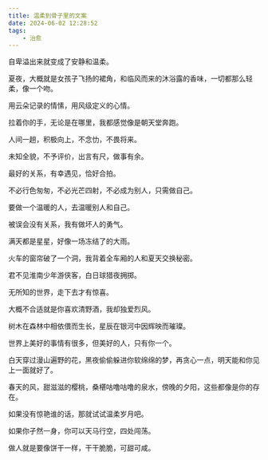 ```yaml
---
title: 温柔到骨子里的文案
date: 2024-06-02 12:28:52
tags: 
    - 治愈
---
```


自卑溢出来就变成了安静和温柔。

夏夜，大概就是女孩子飞扬的裙角，和临风而来的沐浴露的香味，一切都那么轻柔，像一个吻。

用云朵记录的情愫，用风级定义的心情。

拉着你的手，无论是在哪里，我都感觉像是朝天堂奔跑。

人间一趟，积极向上，不念忇，不畏将来。

未知全貌，不予评价，出言有尺，做事有余。

最好的关系，有幸遇见，恰好合拍。

不必行色匆匆，不必光芒四射，不必成为别人，只需做自己。

要做一个温暖的人，去温暖别人和自己。

被误会没有关系，我有做坏人的勇气。

满天都是星星，好像一场冻结了的大雨。

火车的窗帘破了一个洞，我背着全车厢的人和夏天交换秘密。

君不见淮南少年游侠客，白日球猎夜拥掷。

无所知的世界，走下去才有惊喜。

大概不合适就是你喜欢清野酒，我却独爱烈风。

树木在森林中相依偎而生长，星辰在银河中因辉映而璀璨。

世界上美好的事情有很多，但美好的人，只有你一个。

白天穿过漫山遍野的花，黑夜偷偷躲进你软绵绵的梦，再贪心一点，明天能和你见上一面就好了。

春天的风，甜滋滋的樱桃，桑椹咕噜咕噜的泉水，傍晚的夕阳，这些都像是你的存在。

如果没有惊艳谁的话，那就试试温柔岁⽉吧。

如果你孑然一身，你可以天马行空，四处闯荡。

做人就是要像饼干一样，干干脆脆，可甜可咸。